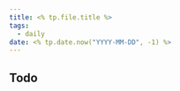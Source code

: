 ```yaml
---
title: <% tp.file.title %>
tags:
  - daily
date: <% tp.date.now("YYYY-MM-DD", -1) %>
---
```

## Todo